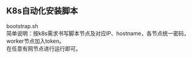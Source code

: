 ## K8s自动化安装脚本
bootstrap.sh  
简单说明：按k8s需求书写脚本节点及对应IP、hostname，各节点统一密码，worker节点加入token。  
在任意有网节点进行运行即可。